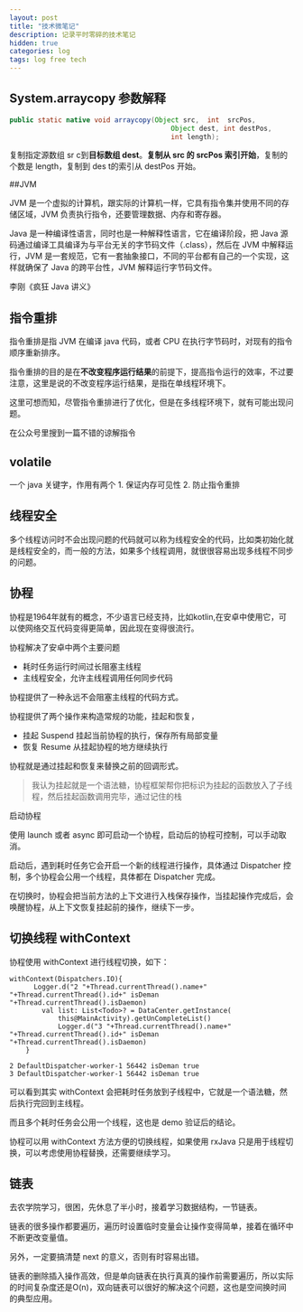 ```yaml
---
layout: post
title: "技术微笔记"
description: 记录平时零碎的技术笔记
hidden: true
categories: log
tags: log free tech 
---
```

## System.arraycopy 参数解释

```Java
public static native void arraycopy(Object src,  int  srcPos,
                                        Object dest, int destPos,
                                        int length);
```

复制指定源数组 sr c到**目标数组 dest**。**复制从 src 的 srcPos 索引开始**，复制的个数是 length，复制到 des t的索引从 destPos 开始。

##JVM

JVM 是一个虚拟的计算机，跟实际的计算机一样，它具有指令集并使用不同的存储区域，JVM 负责执行指令，还要管理数据、内存和寄存器。

Java 是一种编译性语言，同时也是一种解释性语言，它在编译阶段，把 Java 源码通过编译工具编译为与平台无关的字节码文件（.class），然后在 JVM 中解释运行，JVM 是一套规范，它有一套抽象接口，不同的平台都有自己的一个实现，这样就确保了 Java 的跨平台性，JVM 解释运行字节码文件。

李刚《疯狂 Java 讲义》

## 指令重排

指令重排是指 JVM 在编译 java 代码，或者 CPU 在执行字节码时，对现有的指令顺序重新排序。

指令重排的目的是在**不改变程序运行结果**的前提下，提高指令运行的效率，不过要注意，这里是说的不改变程序运行结果，是指在单线程环境下。

这里可想而知，尽管指令重排进行了优化，但是在多线程环境下，就有可能出现问题。

在公众号里搜到一篇不错的谅解指令


## volatile 
一个 java 关键字，作用有两个
    1. 保证内存可见性
    2. 防止指令重排


## 线程安全

多个线程访问时不会出现问题的代码就可以称为线程安全的代码，比如类初始化就是线程安全的，而一般的方法，如果多个线程调用，就很很容易出现多线程不同步的问题。

## 协程

协程是1964年就有的概念，不少语言已经支持，比如kotlin,在安卓中使用它，可以使网络交互代码变得更简单，因此现在变得很流行。

协程解决了安卓中两个主要问题

- 耗时任务运行时间过长阻塞主线程
- 主线程安全，允许主线程调用任何同步代码

协程提供了一种永远不会阻塞主线程的代码方式。

协程提供了两个操作来构造常规的功能，挂起和恢复，

- 挂起 Suspend 挂起当前协程的执行，保存所有局部变量
- 恢复 Resume 从挂起协程的地方继续执行

协程就是通过挂起和恢复来替换之前的回调形式。

> 我认为挂起就是一个语法糖，协程框架帮你把标识为挂起的函数放入了子线程，然后挂起函数调用完毕，通过记住的栈

启动协程

使用 launch 或者 async 即可启动一个协程，启动后的协程可控制，可以手动取消。

启动后，遇到耗时任务它会开启一个新的线程进行操作，具体通过 Dispatcher 控制，多个协程会公用一个线程，具体都在 Dispatcher 完成。

在切换时，协程会把当前方法的上下文进行入栈保存操作，当挂起操作完成后，会唤醒协程，从上下文恢复挂起前的操作，继续下一步。

## 切换线程 withContext

协程使用 withContext 进行线程切换，如下：

```
withContext(Dispatchers.IO){
      Logger.d("2 "+Thread.currentThread().name+" "+Thread.currentThread().id+" isDeman "+Thread.currentThread().isDaemon)
        val list: List<Todo>? = DataCenter.getInstance(
            this@MainActivity).getUnCompleteList()
            Logger.d("3 "+Thread.currentThread().name+" "+Thread.currentThread().id+" isDeman "+Thread.currentThread().isDaemon)
    }
```

```
2 DefaultDispatcher-worker-1 56442 isDeman true
3 DefaultDispatcher-worker-1 56442 isDeman true
```

可以看到其实 withContext 会把耗时任务放到子线程中，它就是一个语法糖，然后执行完回到主线程。

而且多个耗时任务会公用一个线程，这也是 demo 验证后的结论。

协程可以用 withContext 方法方便的切换线程，如果使用 rxJava 只是用于线程切换，可以考虑使用协程替换，还需要继续学习。

## 链表

去农学院学习，很困，先休息了半小时，接着学习数据结构，一节链表。

链表的很多操作都要遍历，遍历时设置临时变量会让操作变得简单，接着在循环中不断更改变量值。

另外，一定要搞清楚 next 的意义，否则有时容易出错。

链表的删除插入操作高效，但是单向链表在执行真真的操作前需要遍历，所以实际的时间复杂度还是O(n)，双向链表可以很好的解决这个问题，这也是空间换时间的典型应用。



